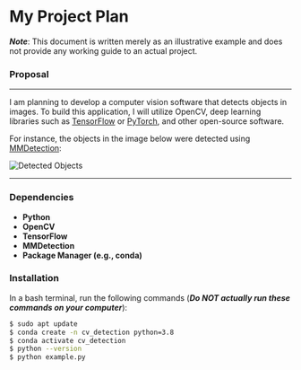 # My Project Plan

**_Note_**: This document is written merely as an illustrative example and does not provide any working guide to an actual project.

### Proposal
---
I am planning to develop a computer vision software that detects objects in images. To build this application, I will utilize OpenCV, deep learning libraries such as [TensorFlow](https://www.tensorflow.org/) or [PyTorch](https://pytorch.org/), and other open-source software.

For instance, the objects in the image below were detected using [MMDetection](https://github.com/open-mmlab/mmdetection):

![Detected Objects](https://user-images.githubusercontent.com/12907710/137271636-56ba1cd2-b110-4812-8221-b4c120320aa9.png)

---
### Dependencies

- **Python**
- **OpenCV**
- **TensorFlow**
- **MMDetection**
- **Package Manager (e.g., conda)**

### Installation

In a bash terminal, run the following commands (**_Do NOT actually run these commands on your computer_**):

```bash
$ sudo apt update
$ conda create -n cv_detection python=3.8
$ conda activate cv_detection
$ python --version
$ python example.py
